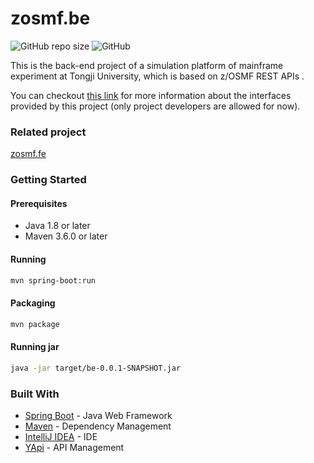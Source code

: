 # zosmf.be 

<img alt="GitHub repo size" src="https://img.shields.io/github/repo-size/ReGetALife/zosmf.be.svg">
<img alt="GitHub" src="https://img.shields.io/github/license/ReGetALife/zosmf.be.svg?color=black">

This is the back-end project of a simulation platform of mainframe experiment at Tongji University, which is based on z/OSMF REST APIs . 

You can checkout [this link](http://139.199.75.41:3000/project/11/interface/api) for more information about the interfaces provided by this project (only project developers are allowed for now).

### Related project

[zosmf.fe](https://github.com/giuem/zosmf.fe)

### Getting Started

#### Prerequisites

* Java 1.8 or later
* Maven 3.6.0 or later

#### Running

```bash
mvn spring-boot:run
```

#### Packaging

```bash
mvn package
```
#### Running jar

```bash
java -jar target/be-0.0.1-SNAPSHOT.jar
```

### Built With

* [Spring Boot](https://spring.io/projects/spring-boot) - Java Web Framework
* [Maven](https://maven.apache.org/) - Dependency Management
* [IntelliJ IDEA](https://www.jetbrains.com/idea/) - IDE
* [YApi](https://github.com/YMFE/yapi) - API Management
